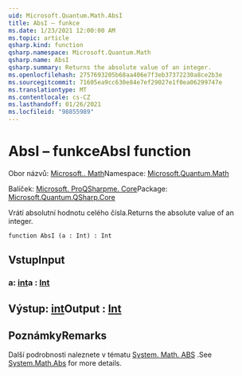 ```yaml
---
uid: Microsoft.Quantum.Math.AbsI
title: AbsI – funkce
ms.date: 1/23/2021 12:00:00 AM
ms.topic: article
qsharp.kind: function
qsharp.namespace: Microsoft.Quantum.Math
qsharp.name: AbsI
qsharp.summary: Returns the absolute value of an integer.
ms.openlocfilehash: 2757693205b68aa406e7f3eb37372230a8ce2b3e
ms.sourcegitcommit: 71605ea9cc630e84e7ef29027e1f0ea06299747e
ms.translationtype: MT
ms.contentlocale: cs-CZ
ms.lasthandoff: 01/26/2021
ms.locfileid: "98855989"
---
```

# <a name="absi-function"></a><span data-ttu-id="8728a-102">AbsI – funkce</span><span class="sxs-lookup"><span data-stu-id="8728a-102">AbsI function</span></span>

<span data-ttu-id="8728a-103">Obor názvů: [Microsoft.. Math](xref:Microsoft.Quantum.Math)</span><span class="sxs-lookup"><span data-stu-id="8728a-103">Namespace: [Microsoft.Quantum.Math](xref:Microsoft.Quantum.Math)</span></span>

<span data-ttu-id="8728a-104">Balíček: [Microsoft. ProQSharpme. Core](https://nuget.org/packages/Microsoft.Quantum.QSharp.Core)</span><span class="sxs-lookup"><span data-stu-id="8728a-104">Package: [Microsoft.Quantum.QSharp.Core](https://nuget.org/packages/Microsoft.Quantum.QSharp.Core)</span></span>


<span data-ttu-id="8728a-105">Vrátí absolutní hodnotu celého čísla.</span><span class="sxs-lookup"><span data-stu-id="8728a-105">Returns the absolute value of an integer.</span></span>

```qsharp
function AbsI (a : Int) : Int
```


## <a name="input"></a><span data-ttu-id="8728a-106">Vstup</span><span class="sxs-lookup"><span data-stu-id="8728a-106">Input</span></span>

### <a name="a--int"></a><span data-ttu-id="8728a-107">a: [int](xref:microsoft.quantum.lang-ref.int)</span><span class="sxs-lookup"><span data-stu-id="8728a-107">a : [Int](xref:microsoft.quantum.lang-ref.int)</span></span>





## <a name="output--int"></a><span data-ttu-id="8728a-108">Výstup: [int](xref:microsoft.quantum.lang-ref.int)</span><span class="sxs-lookup"><span data-stu-id="8728a-108">Output : [Int](xref:microsoft.quantum.lang-ref.int)</span></span>



## <a name="remarks"></a><span data-ttu-id="8728a-109">Poznámky</span><span class="sxs-lookup"><span data-stu-id="8728a-109">Remarks</span></span>

<span data-ttu-id="8728a-110">Další podrobnosti naleznete v tématu [System. Math. ABS](https://docs.microsoft.com/dotnet/api/system.math.abs) .</span><span class="sxs-lookup"><span data-stu-id="8728a-110">See [System.Math.Abs](https://docs.microsoft.com/dotnet/api/system.math.abs) for more details.</span></span>